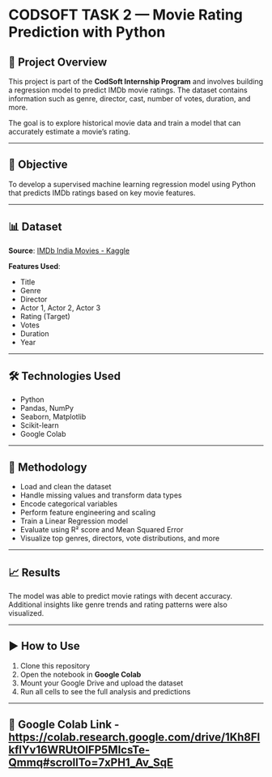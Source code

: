 # CODSOFT TASK 2 — Movie Rating Prediction with Python

## 📌 Project Overview
This project is part of the **CodSoft Internship Program** and involves building a regression model to predict IMDb movie ratings. The dataset contains information such as genre, director, cast, number of votes, duration, and more.

The goal is to explore historical movie data and train a model that can accurately estimate a movie’s rating.

---

## 🎯 Objective
To develop a supervised machine learning regression model using Python that predicts IMDb ratings based on key movie features.

---

## 📊 Dataset
**Source**: [IMDb India Movies - Kaggle](https://www.kaggle.com/datasets/adrianmcmahon/imdb-india-movies)

**Features Used**:
- Title
- Genre
- Director
- Actor 1, Actor 2, Actor 3
- Rating (Target)
- Votes
- Duration
- Year

---

## 🛠️ Technologies Used
- Python
- Pandas, NumPy
- Seaborn, Matplotlib
- Scikit-learn
- Google Colab

---

## 🚀 Methodology
- Load and clean the dataset
- Handle missing values and transform data types
- Encode categorical variables
- Perform feature engineering and scaling
- Train a Linear Regression model
- Evaluate using R² score and Mean Squared Error
- Visualize top genres, directors, vote distributions, and more

---

## 📈 Results
The model was able to predict movie ratings with decent accuracy. Additional insights like genre trends and rating patterns were also visualized.

---

## ▶️ How to Use
1. Clone this repository  
2. Open the notebook in **Google Colab**  
3. Mount your Google Drive and upload the dataset  
4. Run all cells to see the full analysis and predictions

---

## 🔗 Google Colab Link - https://colab.research.google.com/drive/1Kh8FlkflYv16WRUtOIFP5MIcsTe-Qmmq#scrollTo=7xPH1_Av_SqE
